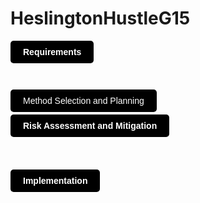 # HeslingtonHustleG15




<a href="https://lukehcjackson.github.io/HeslingtonHustleG15/docs/Requirements.pdf" style="background-color: black; color: white; padding: 10px 20px; text-decoration: none; border-radius: 5px; font-family: sans-serif; font-weight: bold; display: inline-block; margin-bottom: 1cm;">Requirements</a>




<a href="https://lukehcjackson.github.io/HeslingtonHustleG15/docs/requirements.pdf" style="background-color: black; color: white; padding: 10px 20px; text-decoration: none; border-radius: 5px; font-family: sans-serif;font-weight: bold display: inline-block; margin-bottom: 1cm;;">Method Selection and Planning</a>


<a href="https://lukehcjackson.github.io/HeslingtonHustleG15/docs/requirements.pdf" style="background-color: black; color: white; padding: 10px 20px; text-decoration: none; border-radius: 5px; font-family: sans-serif; font-weight: bold; display: inline-block; margin-bottom: 1cm;">Risk Assessment and Mitigation</a>



<a href="https://lukehcjackson.github.io/HeslingtonHustleG15/docs/requirements.pdf" style="background-color: black; color: white; padding: 10px 20px; text-decoration: none; border-radius: 5px; font-family: sans-serif;font-weight: bold; display: inline-block; margin-bottom: 1cm;">Implementation</a>



